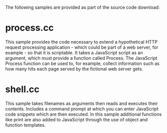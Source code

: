 The following samples are provided as part of the source code download:

# process.cc
This sample provides the code necessary to extend a hypothetical HTTP request processing application - which could be part of a web server, for example - so that it is scriptable. It takes a JavaScript script as an argument, which must provide a function called Process. The JavaScript Process function can be used to, for example, collect information such as how many hits each page served by the fictional web server gets.
# shell.cc
This sample takes filenames as arguments then reads and executes their contents. Includes a command prompt at which you can enter JavaScript code snippets which are then executed. In this sample additional functions like print are also added to JavaScript through the use of object and function templates.
